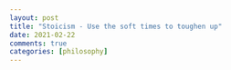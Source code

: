 ```yaml
---
layout: post
title: "Stoicism - Use the soft times to toughen up"
date: 2021-02-22
comments: true
categories: [philosophy]
---
```


